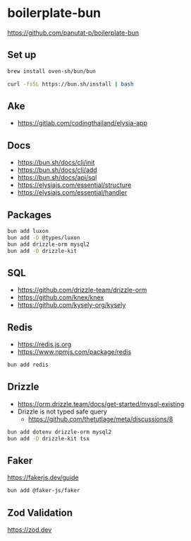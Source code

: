 # boilerplate-bun

https://github.com/panutat-p/boilerplate-bun

## Set up

```sh
brew install oven-sh/bun/bun
```

```sh
curl -fsSL https://bun.sh/install | bash
```

## Ake

- https://gitlab.com/codingthailand/elysia-app

## Docs

- https://bun.sh/docs/cli/init
- https://bun.sh/docs/cli/add
- https://bun.sh/docs/api/sql
- https://elysiajs.com/essential/structure
- https://elysiajs.com/essential/handler

## Packages

```sh
bun add luxon
bun add -D @types/luxon
bun add drizzle-orm mysql2
bun add -D drizzle-kit
```

## SQL

- https://github.com/drizzle-team/drizzle-orm
- https://github.com/knex/knex
- https://github.com/kysely-org/kysely

## Redis

- https://redis.js.org
- https://www.npmjs.com/package/redis

```sh
bun add redis
```

## Drizzle

- https://orm.drizzle.team/docs/get-started/mysql-existing
- Drizzle is not typed safe query
  - https://github.com/thetutlage/meta/discussions/8

```sh
bun add dotenv drizzle-orm mysql2
bun add -D drizzle-kit tsx
```

## Faker

https://fakerjs.dev/guide

```sh
bun add @faker-js/faker
```

## Zod Validation

https://zod.dev
